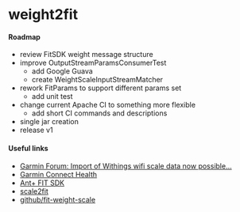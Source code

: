 weight2fit
==========

#### Roadmap
* review FitSDK weight message structure
* improve OutputStreamParamsConsumerTest
    * add Google Guava
    * create WeightScaleInputStreamMatcher 
* rework FitParams to support different params set
    * add unit test
* change current Apache CI to something more flexible
    * add short CI commands and descriptions
* single jar creation  
* release v1 

#### Useful links
* [Garmin Forum: Import of Withings wifi scale data now possible...](https://forums.garmin.com/showthread.php?24518-Import-of-Withings-wifi-scale-data-now-possible)
* [Garmin Connect Health](http://connect.garmin.com/health)
* [Ant+ FIT SDK](http://www.thisisant.com/resources/fit)
* [scale2fit](http://jmfloreszazo.com/scale2fi)
* [github/fit-weight-scale](https://github.com/marchibbins/fit-weight-scale)
